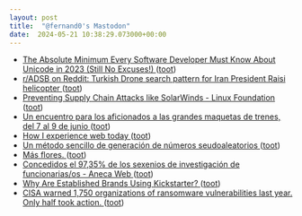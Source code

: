 ```yaml
---
layout: post
title:  "@fernand0's Mastodon"
date:  2024-05-21 10:38:29.073000+00:00
---
```

*  [The Absolute Minimum Every Software Developer Must Know About Unicode in 2023 (Still No Excuses!) ](https://tonsky.me/blog/unicode) ([toot](https://mastodon.social/@fernand0/112478644408881728))
*  [r/ADSB on Reddit: Turkish Drone search pattern for Iran President Raisi helicopter  ](https://www.reddit.com/r/ADSB/comments/1cw64ux/turkish_drone_search_pattern_for_iran_president/) ([toot](https://mastodon.social/@fernand0/112478449034755945))
*  [Preventing Supply Chain Attacks like SolarWinds - Linux Foundation ](https://www.linuxfoundation.org/blog/blog/preventing-supply-chain-attacks-like-solarwind) ([toot](https://mastodon.social/@fernand0/112478062182631654))
*  [Un encuentro para los aficionados a las grandes maquetas de trenes, del 7 al 9 de junio ](https://www.microsiervos.com/archivo/mundoreal/encuentro-aficionados-maquetas-trenes-h0.htm) ([toot](https://mastodon.social/@fernand0/112477817580960676))
*  [How I experience web today   ](https://how-i-experience-web-today.com/) ([toot](https://mastodon.social/@fernand0/112476501186417476))
*  [Un método sencillo de generación de números seudoaleatorios ](http://fernand0.github.io//generador-numeros-aleatorios-cerebro) ([toot](https://mastodon.social/@fernand0/112474657971432160))
*  [Más flores. ](https://avecesunafoto.wordpress.com/2024/05/20/mas-flores-5) ([toot](https://mastodon.social/@fernand0/112474650310838428))
*  [Concedidos el 97,35% de los sexenios de investigación de funcionarias/os - Aneca Web ](https://www.aneca.es/web/guest/-/concedidos-el-97-35-de-los-sexenios-de-investigaci%C3%B3n-de-funcionarias/o) ([toot](https://mastodon.social/@fernand0/112474552237382216))
*  [Why Are Established Brands Using Kickstarter? ](https://lifehacker.com/tech/why-brands-using-kickstarte) ([toot](https://mastodon.social/@fernand0/112474303462374293))
*  [CISA warned 1,750 organizations of ransomware vulnerabilities last year. Only half took action. ](https://www.cybersecuritydive.com/news/cisa-ransomware-vulnerability-warnings/714951) ([toot](https://mastodon.social/@fernand0/112474030130403532))

